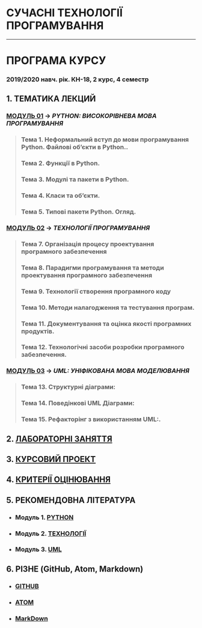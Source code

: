 # **СУЧАСНІ ТЕХНОЛОГІЇ ПРОГРАМУВАННЯ**
***
# ПРОГРАМА КУРСУ
### 2019/2020 навч. рік. КН-18, 2 курс, 4 семестр
## 1. ТЕМАТИКА ЛЕКЦИЙ  
### [**МОДУЛЬ 01**](/Lections/Modulo_1/Lec_Mod_1.md) -> *PYTHON: ВИСОКОРІВНЕВА МОВА ПРОГРАМУВАННЯ*
>### **Тема 1. Неформальний вступ до мови програмування Python. Файлові об’єкти в Python.**.  
>### **Тема 2. Функції в Python.**
>### **Тема 3. Модулі та пакети в Python.**
>### **Тема 4. Класи та об’єкти.**
>### **Тема 5. Типові пакети Python. Огляд.**

### [**МОДУЛЬ 02**](/Lections/Modulo_2/Lec_Mod_2.md) -> *ТЕХНОЛОГІЇ ПРОГРАМУВАННЯ*
>### **Тема 7. Організація процесу проектування програмного забезпечення**
>### **Тема 8. Парадигми програмування та методи проектування програмного забезпечення**
>### **Тема 9.  Технології створення програмного коду**
>### **Тема 10. Методи налагодження та тестування програм.**  
>### **Тема 11. Документування та оцінка якості програмних продуктів.**  
>### **Тема 12. Технологічні засоби розробки програмного забезпечення.**

### [**МОДУЛЬ 03**](/Lections/Modulo_3/Lec_Mod_3.md) -> *UML: УНІФІКОВАНА МОВА МОДЕЛЮВАННЯ*
>### **Тема 13. Структурні діаграми:**
>### **Тема 14. Поведінкові UML Діаграми**:
>### **Тема 15. Рефакторінг з використанням UML:**.

## 2. [**ЛАБОРАТОРНІ ЗАНЯТТЯ**](/Lab_Works/Lab_Works_00_List.md)

## 3. [**КУРСОВИЙ ПРОЕКТ**](/Curs_Work/Curs_Work_01_Descript.md)

## 4. [**КРИТЕРІЇ ОЦІНЮВАННЯ**](/Criterion_MPT_full.pdf)

## 5. **РЕКОМЕНДОВНА ЛІТЕРАТУРА**
* ### **Модуль 1.** [**PYTHON**](/Biblio/PYTHON_books_.md)
* ### **Модуль 2.** [**ТЕХНОЛОГІЇ**](/Biblio/Techniq_books_.md)
* ### **Модуль 3.** [**UML**](/Biblio/UML_books_.md)

## 6. **РІЗНЕ (GitHub, Atom, Markdown)**
* ### [**GITHUB**](/Diff_Git_Atom_MarkDown/GitHub.md)
* ### [**ATOM**](/Diff_Git_Atom_MarkDown/Atom.md)
* ### [**MarkDown**](/Diff_Git_Atom_MarkDown/Mark.md)
